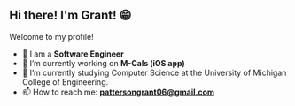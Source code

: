 ## Hi there! I'm Grant! 😁

Welcome to my profile!

- 🚀 I am a **Software Engineer**
- 🔭 I’m currently working on **M-Cals (iOS app)**
- 🌱 I’m currently studying Computer Science at the University of Michigan College of Engineering.
- 📫 How to reach me: **pattersongrant06@gmail.com**


<!--
**pattersongrant/pattersongrant** is a ✨ _special_ ✨ repository because its `README.md` (this file) appears on your GitHub profile.

Here are some ideas to get you started:

- 🔭 I’m currently working on ...
- 🌱 I’m currently learning ...
- 👯 I’m looking to collaborate on ...
- 🤔 I’m looking for help with ...
- 💬 Ask me about ...
- 📫 How to reach me: ...
- 😄 Pronouns: ...
- ⚡ Fun fact: ...
-->
